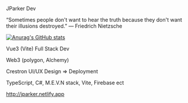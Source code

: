 JParker Dev 

“Sometimes people don't want to hear the truth because they don't want their illusions destroyed.”
― Friedrich Nietzsche

[![Anurag's GitHub stats](https://github-readme-stats.vercel.app/api?username=pepe1776)](https://github.com/pepe1776/github-readme-stats)

Vue3 (Vite) Full Stack Dev

Web3 (polygon, Alchemy)

Crestron UI/UX Design => Deployment

TypeScript, C#, M.E.V.N stack, Vite, Firebase ect

http://jparker.netlify.app
